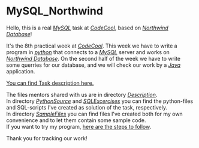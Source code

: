 # MySQL_Northwind
Hello, this is a real [*MySQL*](https://dev.mysql.com/) task at [*CodeCool*](https://www.codecool.com/),
based on [*Northwind Database*](https://theaccessbuddy.wordpress.com/2011/07/03/northwind-database-explained/)!

It's the 8th practical week at [*CodeCool*](https://www.codecool.com/).
This week we have to write a program in [*python*](https://www.python.org/)
that connects to a [*MySQL*](https://dev.mysql.com/) server
and works on [*Northwind Database*](https://theaccessbuddy.wordpress.com/2011/07/03/northwind-database-explained/).
On the second half of the week we have to write some querries for our database,
and we will check our work by a [*Java*](https://www.java.com/en/) application.

[You can find Task description here.](Description.md)

The files mentors shared with us are in directory [*Description*](Description/).  
In directory [*PythonSource*](PythonSoucre/) and [*SQLExcercises*](SQLExcercises/)
you can find the python-files and SQL-scripts I've created as solution of the task, respectively.  
In directory [*SampleFiles*](SampleFiles/) you can find files
I've created both for my own convenience and to let them contain some sample code.  
If you want to try my program, [here are the steps to follow](HowToRun.md). 

Thank you for tracking our work!
